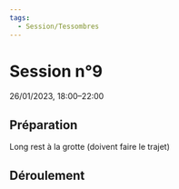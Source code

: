 ```yaml
---
tags:
  - Session/Tessombres
---
```

# Session n°9
26/01/2023, 18:00–22:00

## Préparation
Long rest à la grotte (doivent faire le trajet)

## Déroulement